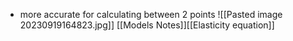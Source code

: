 - more accurate for calculating between 2 points
![[Pasted image 20230919164823.jpg]]
[[Models Notes]][[Elasticity equation]]